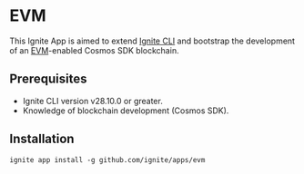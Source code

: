 # EVM

This Ignite App is aimed to extend [Ignite CLI](https://github.com/ignite/cli) and bootstrap the development of an [EVM](https://github.com/cosmos/evm)-enabled Cosmos SDK blockchain.

## Prerequisites

* Ignite CLI version v28.10.0 or greater.
* Knowledge of blockchain development (Cosmos SDK).

## Installation

```shell
ignite app install -g github.com/ignite/apps/evm
```
